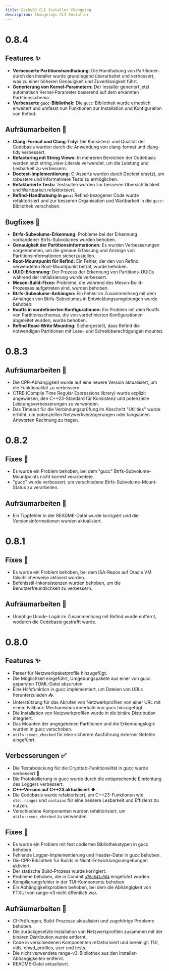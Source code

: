 ```yaml
---
title: CachyOS CLI Installer Changelog
description: Changelogs CLI Installer
---
```

# 0.8.4

## Features ✨

- **Verbesserte Partitionshandhabung:** Die Handhabung von Partitionen durch den Installer wurde grundlegend überarbeitet und verbessert, was zu einer höheren Genauigkeit und Zuverlässigkeit führt.
- **Generierung von Kernel-Parametern:** Der Installer generiert jetzt automatisch Kernel-Parameter basierend auf dem erkannten Partitionsschema.
- **Verbesserte `gucc`-Bibliothek:** Die `gucc`-Bibliothek wurde erheblich erweitert und umfasst nun Funktionen zur Installation und Konfiguration von Refind.

## Aufräumarbeiten 🧹

- **Clang-Format und Clang-Tidy:** Die Konsistenz und Qualität der Codebasis wurden durch die Anwendung von clang-format und clang-tidy verbessert.
- **Refactoring mit String Views:** In mehreren Bereichen der Codebasis werden jetzt string_view-Literale verwendet, um die Leistung und Lesbarkeit zu verbessern.
- **Doctest-Implementierung:** C-Asserts wurden durch Doctest ersetzt, um robustere und informativere Tests zu ermöglichen.
- **Refaktorierte Tests:** Testsuiten wurden zur besseren Übersichtlichkeit und Wartbarkeit refaktorisiert.
- **Refind-Handhabung in `gucc`:** Refind-bezogener Code wurde refaktorisiert und zur besseren Organisation und Wartbarkeit in die `gucc`-Bibliothek verschoben.

## Bugfixes 🐛

- **Btrfs-Subvolume-Erkennung:** Probleme bei der Erkennung vorhandener Btrfs-Subvolumes wurden behoben.
- **Genauigkeit der Partitionsinformationen:** Es wurden Verbesserungen vorgenommen, um die genaue Erfassung und Anzeige von Partitionsinformationen sicherzustellen.
- **Root-Mountpunkt für Refind:** Ein Fehler, der den von Refind verwendeten Root-Mountpunkt betraf, wurde behoben.
- **UUID-Erkennung:** Der Prozess der Erkennung von Partitions-UUIDs während der Initialisierung wurde verbessert.
- **Meson-Build-Fixes:** Probleme, die während des Meson-Build-Prozesses aufgetreten sind, wurden behoben.
- **Btrfs-Subvolume-Anhängen:** Ein Fehler im Zusammenhang mit dem Anhängen von Btrfs-Subvolumes in Entwicklungsumgebungen wurde behoben.
- **Rootfs in vordefinierten Konfigurationen:** Ein Problem mit dem Rootfs von Partitionsschemas, die von vordefinierten Konfigurationen abgeleitet wurden, wurde behoben.
- **Refind Read-Write Mounting:** Sichergestellt, dass Refind die notwendigen Partitionen mit Lese- und Schreibberechtigungen mountet.

# 0.8.3

## Aufräumarbeiten 🧹

- Die CPR-Abhängigkeit wurde auf eine neuere Version aktualisiert, um die Funktionalität zu verbessern.
- CTRE (Compile Time Regular Expressions library) wurde explizit angewiesen, den C++23-Standard für Konsistenz und potenzielle Leistungsverbesserungen zu verwenden.
- Das Timeout für die Verbindungsprüfung im Abschnitt "Utilities" wurde erhöht, um potenziellen Netzwerkverzögerungen oder langsamen Antworten Rechnung zu tragen.

# 0.8.2

## Fixes 🐛

- Es wurde ein Problem behoben, bei dem "gucc" Btrfs-Subvolume-Mountpoints nicht korrekt verarbeitete.
- "gucc" wurde verbessert, um verschiedene Btrfs-Subvolume-Mount-Status zu verarbeiten.

## Aufräumarbeiten 🧹

- Ein Tippfehler in der README-Datei wurde korrigiert und die Versionsinformationen wurden aktualisiert.

# 0.8.1

## Fixes 🐛

- Es wurde ein Problem behoben, bei dem ISA-Repos auf Oracle VM fälschlicherweise aktiviert wurden.
- Befehlsstil-Inkonsistenzen wurden behoben, um die Benutzerfreundlichkeit zu verbessern.

## Aufräumarbeiten 🧹

- Unnötige Ucode-Logik im Zusammenhang mit Refind wurde entfernt, wodurch die Codebasis gestrafft wurde.

# 0.8.0

## Features ✨

- Parser für Netzwerkpaketprofile hinzugefügt.
- Die Möglichkeit eingeführt, Umgebungspakete aus einer von gucc geparsten TOML-Datei abzurufen.
- Eine Hilfsfunktion in gucc implementiert, um Dateien von URLs herunterzuladen 📥.
- Unterstützung für das Abrufen von Netzwerkprofilen von einer URL mit einem Fallback-Mechanismus innerhalb von gucc hinzugefügt.
- Die Installation von Netzwerkprofilen wurde in die binäre Distribution integriert.
- Das Mounten der angegebenen Partitionen und die Erkennungslogik wurden in gucc verschoben.
- `utils::exec_checked` für eine sicherere Ausführung externer Befehle eingeführt.

## Verbesserungen ✅

- Die Testabdeckung für die Crypttab-Funktionalität in gucc wurde verbessert 🧪.
- Die Protokollierung in gucc wurde durch die entsprechende Einrichtung des Loggers verbessert.
- **C++-Version auf C++23 aktualisiert** ⬆️.
- Die Codebasis wurde refaktorisiert, um C++23-Funktionen wie `std::ranges` und `contains` für eine bessere Lesbarkeit und Effizienz zu nutzen.
- Verschiedene Komponenten wurden refaktorisiert, um `utils::exec_checked` zu verwenden.

## Fixes 🐛

- Es wurde ein Problem mit fest codierten Bibliothekstypen in gucc behoben.
- Fehlende Logger-Implementierung und Header-Datei in gucc behoben.
- Die CPR-Bibliothek für Builds in Nicht-Entwicklungsumgebungen aktiviert.
- Der statische Build-Prozess wurde korrigiert.
- Probleme behoben, die in Commit [`a70e641e364`](https://github.com/CachyOS/New-Cli-Installer/commit/a70e641e364) eingeführt wurden.
- Kompilierungsfehler in der TUI-Komponente behoben.
- Ein Abhängigkeitsproblem behoben, bei dem die Abhängigkeit von FTXUI von range-v3 nicht öffentlich war.

## Aufräumarbeiten 🧹

- CI-Prüfungen, Build-Prozesse aktualisiert und zugehörige Probleme behoben.
- Die zurückgesetzte Installation von Netzwerkprofilen zusammen mit der binären Distribution wurde entfernt.
- Code in verschiedenen Komponenten refaktorisiert und bereinigt: TUI, utils, chwd_profiles, user und tests.
- Die nicht verwendete range-v3-Bibliothek aus den Installer-Abhängigkeiten entfernt.
- README-Datei aktualisiert.

